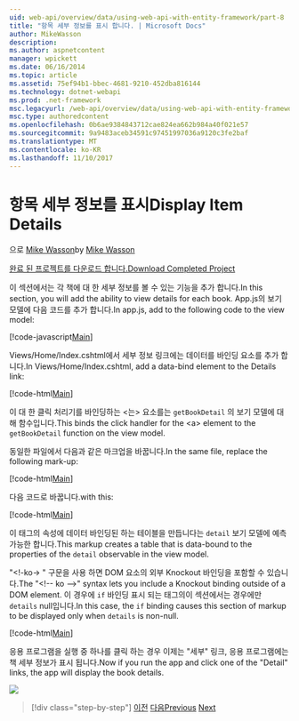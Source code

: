 ```yaml
---
uid: web-api/overview/data/using-web-api-with-entity-framework/part-8
title: "항목 세부 정보를 표시 합니다. | Microsoft Docs"
author: MikeWasson
description: 
ms.author: aspnetcontent
manager: wpickett
ms.date: 06/16/2014
ms.topic: article
ms.assetid: 75ef94b1-bbec-4681-9210-452dba816144
ms.technology: dotnet-webapi
ms.prod: .net-framework
msc.legacyurl: /web-api/overview/data/using-web-api-with-entity-framework/part-8
msc.type: authoredcontent
ms.openlocfilehash: 0b6ae9384843712cae824ea662b984a40f021e57
ms.sourcegitcommit: 9a9483aceb34591c97451997036a9120c3fe2baf
ms.translationtype: MT
ms.contentlocale: ko-KR
ms.lasthandoff: 11/10/2017
---
```

<a name="display-item-details"></a><span data-ttu-id="1feea-102">항목 세부 정보를 표시</span><span class="sxs-lookup"><span data-stu-id="1feea-102">Display Item Details</span></span>
====================
<span data-ttu-id="1feea-103">으로 [Mike Wasson](https://github.com/MikeWasson)</span><span class="sxs-lookup"><span data-stu-id="1feea-103">by [Mike Wasson](https://github.com/MikeWasson)</span></span>

[<span data-ttu-id="1feea-104">완료 된 프로젝트를 다운로드 합니다.</span><span class="sxs-lookup"><span data-stu-id="1feea-104">Download Completed Project</span></span>](https://github.com/MikeWasson/BookService)

<span data-ttu-id="1feea-105">이 섹션에서는 각 책에 대 한 세부 정보를 볼 수 있는 기능을 추가 합니다.</span><span class="sxs-lookup"><span data-stu-id="1feea-105">In this section, you will add the ability to view details for each book.</span></span> <span data-ttu-id="1feea-106">App.js의 보기 모델에 다음 코드를 추가 합니다.</span><span class="sxs-lookup"><span data-stu-id="1feea-106">In app.js, add to the following code to the view model:</span></span>

[!code-javascript[Main](part-8/samples/sample1.js)]

<span data-ttu-id="1feea-107">Views/Home/Index.cshtml에서 세부 정보 링크에는 데이터를 바인딩 요소를 추가 합니다.</span><span class="sxs-lookup"><span data-stu-id="1feea-107">In Views/Home/Index.cshtml, add a data-bind element to the Details link:</span></span>

[!code-html[Main](part-8/samples/sample2.html?highlight=5)]

<span data-ttu-id="1feea-108">이 대 한 클릭 처리기를 바인딩하는 &lt;는&gt; 요소를는 `getBookDetail` 의 보기 모델에 대해 함수입니다.</span><span class="sxs-lookup"><span data-stu-id="1feea-108">This binds the click handler for the &lt;a&gt; element to the `getBookDetail` function on the view model.</span></span>

<span data-ttu-id="1feea-109">동일한 파일에서 다음과 같은 마크업을 바꿉니다.</span><span class="sxs-lookup"><span data-stu-id="1feea-109">In the same file, replace the following mark-up:</span></span>

[!code-html[Main](part-8/samples/sample3.html)]

<span data-ttu-id="1feea-110">다음 코드로 바꿉니다.</span><span class="sxs-lookup"><span data-stu-id="1feea-110">with this:</span></span>

[!code-html[Main](part-8/samples/sample4.html)]

<span data-ttu-id="1feea-111">이 태그의 속성에 데이터 바인딩된 하는 테이블을 만듭니다는 `detail` 보기 모델에 예측 가능한 합니다.</span><span class="sxs-lookup"><span data-stu-id="1feea-111">This markup creates a table that is data-bound to the properties of the `detail` observable in the view model.</span></span>

<span data-ttu-id="1feea-112">"&lt;!-ko-&gt; &quot; 구문을 사용 하면 DOM 요소의 외부 Knockout 바인딩을 포함할 수 있습니다.</span><span class="sxs-lookup"><span data-stu-id="1feea-112">The "&lt;!-- ko --&gt;&quot; syntax lets you include a Knockout binding outside of a DOM element.</span></span> <span data-ttu-id="1feea-113">이 경우에 `if` 바인딩 표시 되는 태그의이 섹션에서는 경우에만 `details` null입니다.</span><span class="sxs-lookup"><span data-stu-id="1feea-113">In this case, the `if` binding causes this section of markup to be displayed only when `details` is non-null.</span></span>

[!code-html[Main](part-8/samples/sample5.html)]

<span data-ttu-id="1feea-114">응용 프로그램을 실행 중 하나를 클릭 하는 경우 이제는 &quot;세부&quot; 링크, 응용 프로그램에는 책 세부 정보가 표시 됩니다.</span><span class="sxs-lookup"><span data-stu-id="1feea-114">Now if you run the app and click one of the &quot;Detail&quot; links, the app will display the book details.</span></span>

[![](part-8/_static/image2.png)](part-8/_static/image1.png)

>[!div class="step-by-step"]
<span data-ttu-id="1feea-115">[이전](part-7.md)
[다음](part-9.md)</span><span class="sxs-lookup"><span data-stu-id="1feea-115">[Previous](part-7.md)
[Next](part-9.md)</span></span>
